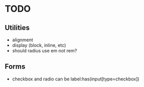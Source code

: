 # TODO

## Utilities

* alignment
* display (block, inline, etc)
* should radius use em not rem?

## Forms

* checkbox and radio can be label:has(input[type=checkbox])